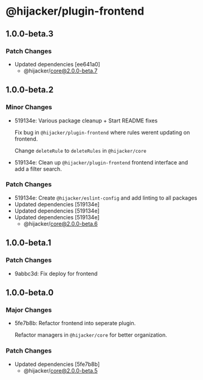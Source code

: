 # @hijacker/plugin-frontend

## 1.0.0-beta.3

### Patch Changes

- Updated dependencies [ee641a0]
  - @hijacker/core@2.0.0-beta.7

## 1.0.0-beta.2

### Minor Changes

- 519134e: Various package cleanup + Start README fixes

  Fix bug in `@hijacker/plugin-frontend` where rules werent updating on frontend.

  Change `deleteRule` to `deleteRules` in `@hijacker/core`

- 519134e: Clean up `@hijacker/plugin-frontend` frontend interface and add a filter search.

### Patch Changes

- 519134e: Create `@hijacker/eslint-config` and add linting to all packages
- Updated dependencies [519134e]
- Updated dependencies [519134e]
- Updated dependencies [519134e]
  - @hijacker/core@2.0.0-beta.6

## 1.0.0-beta.1

### Patch Changes

- 9abbc3d: Fix deploy for frontend

## 1.0.0-beta.0

### Major Changes

- 5fe7b8b: Refactor frontend into seperate plugin.

  Refactor managers in `@hijacker/core` for better organization.

### Patch Changes

- Updated dependencies [5fe7b8b]
  - @hijacker/core@2.0.0-beta.5
